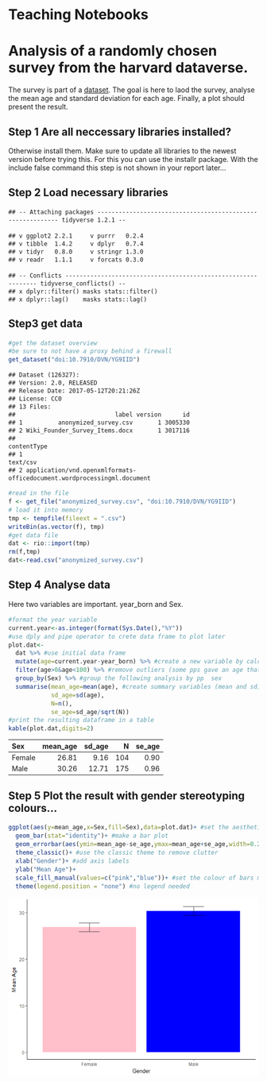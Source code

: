 Teaching Notebooks
================

Analysis of a randomly chosen survey from the harvard dataverse.
================================================================

The survey is part of a [dataset](doi:10.7910/DVN/YG9IID). The goal is here to laod the survey, analyse the mean age and standard deviation for each age. Finally, a plot should present the result.

Step 1 Are all neccessary libraries installed?
----------------------------------------------

Otherwise install them. Make sure to update all libraries to the newest version before trying this. For this you can use the installr package. With the include false command this step is not shown in your report later...

Step 2 Load necessary libraries
-------------------------------

    ## -- Attaching packages ----------------------------------------------------------- tidyverse 1.2.1 --

    ## v ggplot2 2.2.1     v purrr   0.2.4
    ## v tibble  1.4.2     v dplyr   0.7.4
    ## v tidyr   0.8.0     v stringr 1.3.0
    ## v readr   1.1.1     v forcats 0.3.0

    ## -- Conflicts -------------------------------------------------------------- tidyverse_conflicts() --
    ## x dplyr::filter() masks stats::filter()
    ## x dplyr::lag()    masks stats::lag()

Step3 get data
--------------

``` r
#get the dataset overview
#be sure to not have a proxy behind a firewall
get_dataset("doi:10.7910/DVN/YG9IID")
```

    ## Dataset (126327): 
    ## Version: 2.0, RELEASED
    ## Release Date: 2017-05-12T20:21:26Z
    ## License: CC0
    ## 13 Files:
    ##                            label version      id
    ## 1          anonymized_survey.csv       1 3005330
    ## 2 Wiki_Founder_Survey_Items.docx       1 3017116
    ##                                                               contentType
    ## 1                                                                text/csv
    ## 2 application/vnd.openxmlformats-officedocument.wordprocessingml.document

``` r
#read in the file
f <- get_file("anonymized_survey.csv", "doi:10.7910/DVN/YG9IID")
# load it into memory
tmp <- tempfile(fileext = ".csv")
writeBin(as.vector(f), tmp)
#get data file
dat <- rio::import(tmp)
rm(f,tmp)
dat<-read.csv("anonymized_survey.csv")
```

Step 4 Analyse data
-------------------

Here two variables are important. year\_born and Sex.

``` r
#format the year variable
current.year<-as.integer(format(Sys.Date(),"%Y"))
#use dply and pipe operator to crete data frame to plot later
plot.dat<-
  dat %>% #use initial data frame
  mutate(age=current.year-year_born) %>% #create a new variable by calculating the age
  filter(age>0&age<100) %>% #remove outliers (some pps gave an age that was too high or negative)
  group_by(Sex) %>% #group the following analysis by pp  sex
  summarise(mean_age=mean(age), #create summary variables (mean and sd)
            sd_age=sd(age),
            N=n(),
            se_age=sd_age/sqrt(N))
#print the resulting dataframe in a table
kable(plot.dat,digits=2)
```

| Sex    |  mean\_age|  sd\_age|    N|  se\_age|
|:-------|----------:|--------:|----:|--------:|
| Female |      26.81|     9.16|  104|     0.90|
| Male   |      30.26|    12.71|  175|     0.96|

Step 5 Plot the result with gender stereotyping colours...
----------------------------------------------------------

``` r
ggplot(aes(y=mean_age,x=Sex,fill=Sex),data=plot.dat)+ #set the aesthetics
  geom_bar(stat="identity")+ #make a bar plot
  geom_errorbar(aes(ymin=mean_age-se_age,ymax=mean_age+se_age,width=0.2))+ #and add error bars
  theme_classic()+ #use the classic theme to remove clutter
  xlab("Gender")+ #add axis labels
  ylab("Mean Age")+
  scale_fill_manual(values=c("pink","blue"))+ #set the colour of bars manually
  theme(legend.position = "none") #no legend needed
```

![](teaching_notebook_files/figure-markdown_github/unnamed-chunk-5-1.png)
